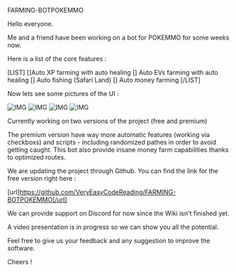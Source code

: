 FARMING-BOTPOKEMMO

Hello everyone.

Me and a friend have been working on a bot for POKEMMO for some weeks now.

Here is a list of the core features :

[LIST]
[]Auto XP farming with auto healing
[]    Auto EVs farming with auto healing
[]    Auto fishing (Safari Land)
[]    Auto money farming
[/LIST]

Now lets see some pictures of the UI :

![IMG](https://i.imgur.com/j6tIRb9.png)
![IMG](https://i.imgur.com/fxyEdym.png)
![IMG](https://i.imgur.com/gzDORgk.png)
![IMG](https://i.imgur.com/JB0PuYH.png)

Currently working on two versions of the project (free and premium)

The premium version have way more automatic features (working via checkboxs) and scripts - including randomized pathes in order to avoid getting caught. This bot also provide insane money farm capabilities thanks to optimized routes.

We are updating the project through Github. You can find the link for the free version right here :

[url]https://github.com/VeryEasyCodeReading/FARMING-BOTPOKEMMO[/url]

We can provide support on Discord for now since the Wiki isn't finished yet.

A video presentation is in progress so we can show you all the potential.

Feel free to give us your feedback and any suggestion to improve the software.

Cheers !
